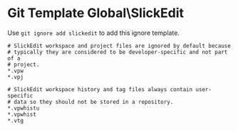 Git Template Global\SlickEdit
===

Use `git ignore add slickedit` to add this ignore template.

```
# SlickEdit workspace and project files are ignored by default because
# typically they are considered to be developer-specific and not part of a
# project.
*.vpw
*.vpj

# SlickEdit workspace history and tag files always contain user-specific
# data so they should not be stored in a repository.
*.vpwhistu
*.vpwhist
*.vtg
```
